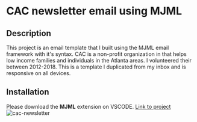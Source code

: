 # CAC newsletter email using MJML

## Description
This project is an email template that I built using the MJML email framework with it's syntax.
CAC is a non-profit organization in that helps low income families and individuals in the Atlanta areas.
I volunteered their between 2012-2018. This is a template I duplicated from my inbox and is responsive on all devices.
## Installation
Please download the **MJML** extension on VSCODE.
[Link to project](https://cac-newsletter-email.netlify.app/)
![cac-newsletter](https://i.ibb.co/ZT82sFK/cac.png)
